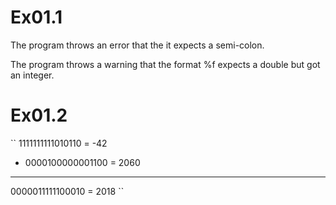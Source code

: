 # Ex01.1
The program throws an error that the it expects a semi-colon. 

The program throws a warning that the format %f expects a double but got an integer.

# Ex01.2

``
  1111111111010110‬ = -42‬‬
+ 0000100000001100‬ = 2060‬‬
-------------------------
  0000011111100010 = 2018
``